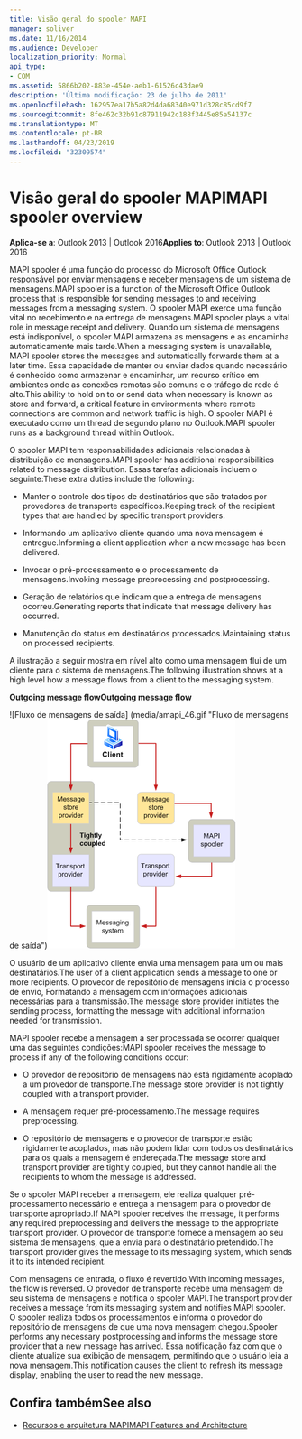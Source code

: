 ```yaml
---
title: Visão geral do spooler MAPI
manager: soliver
ms.date: 11/16/2014
ms.audience: Developer
localization_priority: Normal
api_type:
- COM
ms.assetid: 5866b202-883e-454e-aeb1-61526c43dae9
description: 'Última modificação: 23 de julho de 2011'
ms.openlocfilehash: 162957ea17b5a82d4da68340e971d328c85cd9f7
ms.sourcegitcommit: 8fe462c32b91c87911942c188f3445e85a54137c
ms.translationtype: MT
ms.contentlocale: pt-BR
ms.lasthandoff: 04/23/2019
ms.locfileid: "32309574"
---
```

# <a name="mapi-spooler-overview"></a><span data-ttu-id="f4a9a-103">Visão geral do spooler MAPI</span><span class="sxs-lookup"><span data-stu-id="f4a9a-103">MAPI spooler overview</span></span>
  
<span data-ttu-id="f4a9a-104">**Aplica-se a**: Outlook 2013 | Outlook 2016</span><span class="sxs-lookup"><span data-stu-id="f4a9a-104">**Applies to**: Outlook 2013 | Outlook 2016</span></span> 
  
<span data-ttu-id="f4a9a-105">MAPI spooler é uma função do processo do Microsoft Office Outlook responsável por enviar mensagens e receber mensagens de um sistema de mensagens.</span><span class="sxs-lookup"><span data-stu-id="f4a9a-105">MAPI spooler is a function of the Microsoft Office Outlook process that is responsible for sending messages to and receiving messages from a messaging system.</span></span> <span data-ttu-id="f4a9a-106">O spooler MAPI exerce uma função vital no recebimento e na entrega de mensagens.</span><span class="sxs-lookup"><span data-stu-id="f4a9a-106">MAPI spooler plays a vital role in message receipt and delivery.</span></span> <span data-ttu-id="f4a9a-107">Quando um sistema de mensagens está indisponível, o spooler MAPI armazena as mensagens e as encaminha automaticamente mais tarde.</span><span class="sxs-lookup"><span data-stu-id="f4a9a-107">When a messaging system is unavailable, MAPI spooler stores the messages and automatically forwards them at a later time.</span></span> <span data-ttu-id="f4a9a-108">Essa capacidade de manter ou enviar dados quando necessário é conhecido como armazenar e encaminhar, um recurso crítico em ambientes onde as conexões remotas são comuns e o tráfego de rede é alto.</span><span class="sxs-lookup"><span data-stu-id="f4a9a-108">This ability to hold on to or send data when necessary is known as store and forward, a critical feature in environments where remote connections are common and network traffic is high.</span></span> <span data-ttu-id="f4a9a-109">O spooler MAPI é executado como um thread de segundo plano no Outlook.</span><span class="sxs-lookup"><span data-stu-id="f4a9a-109">MAPI spooler runs as a background thread within Outlook.</span></span>
  
<span data-ttu-id="f4a9a-110">O spooler MAPI tem responsabilidades adicionais relacionadas à distribuição de mensagens.</span><span class="sxs-lookup"><span data-stu-id="f4a9a-110">MAPI spooler has additional responsibilities related to message distribution.</span></span> <span data-ttu-id="f4a9a-111">Essas tarefas adicionais incluem o seguinte:</span><span class="sxs-lookup"><span data-stu-id="f4a9a-111">These extra duties include the following:</span></span>
  
- <span data-ttu-id="f4a9a-112">Manter o controle dos tipos de destinatários que são tratados por provedores de transporte específicos.</span><span class="sxs-lookup"><span data-stu-id="f4a9a-112">Keeping track of the recipient types that are handled by specific transport providers.</span></span>
    
- <span data-ttu-id="f4a9a-113">Informando um aplicativo cliente quando uma nova mensagem é entregue.</span><span class="sxs-lookup"><span data-stu-id="f4a9a-113">Informing a client application when a new message has been delivered.</span></span>
    
- <span data-ttu-id="f4a9a-114">Invocar o pré-processamento e o processamento de mensagens.</span><span class="sxs-lookup"><span data-stu-id="f4a9a-114">Invoking message preprocessing and postprocessing.</span></span>
    
- <span data-ttu-id="f4a9a-115">Geração de relatórios que indicam que a entrega de mensagens ocorreu.</span><span class="sxs-lookup"><span data-stu-id="f4a9a-115">Generating reports that indicate that message delivery has occurred.</span></span>
    
- <span data-ttu-id="f4a9a-116">Manutenção do status em destinatários processados.</span><span class="sxs-lookup"><span data-stu-id="f4a9a-116">Maintaining status on processed recipients.</span></span>
    
<span data-ttu-id="f4a9a-117">A ilustração a seguir mostra em nível alto como uma mensagem flui de um cliente para o sistema de mensagens.</span><span class="sxs-lookup"><span data-stu-id="f4a9a-117">The following illustration shows at a high level how a message flows from a client to the messaging system.</span></span>
  
<span data-ttu-id="f4a9a-118">**Outgoing message flow**</span><span class="sxs-lookup"><span data-stu-id="f4a9a-118">**Outgoing message flow**</span></span>
  
<span data-ttu-id="f4a9a-119">![Fluxo de mensagens de saída] (media/amapi_46.gif "Fluxo de mensagens de saída")</span><span class="sxs-lookup"><span data-stu-id="f4a9a-119">![Outgoing message flow](media/amapi_46.gif "Outgoing message flow")</span></span>
  
<span data-ttu-id="f4a9a-120">O usuário de um aplicativo cliente envia uma mensagem para um ou mais destinatários.</span><span class="sxs-lookup"><span data-stu-id="f4a9a-120">The user of a client application sends a message to one or more recipients.</span></span> <span data-ttu-id="f4a9a-121">O provedor de repositório de mensagens inicia o processo de envio, Formatando a mensagem com informações adicionais necessárias para a transmissão.</span><span class="sxs-lookup"><span data-stu-id="f4a9a-121">The message store provider initiates the sending process, formatting the message with additional information needed for transmission.</span></span>
  
<span data-ttu-id="f4a9a-122">MAPI spooler recebe a mensagem a ser processada se ocorrer qualquer uma das seguintes condições:</span><span class="sxs-lookup"><span data-stu-id="f4a9a-122">MAPI spooler receives the message to process if any of the following conditions occur:</span></span>
  
- <span data-ttu-id="f4a9a-123">O provedor de repositório de mensagens não está rigidamente acoplado a um provedor de transporte.</span><span class="sxs-lookup"><span data-stu-id="f4a9a-123">The message store provider is not tightly coupled with a transport provider.</span></span>
    
- <span data-ttu-id="f4a9a-124">A mensagem requer pré-processamento.</span><span class="sxs-lookup"><span data-stu-id="f4a9a-124">The message requires preprocessing.</span></span>
    
- <span data-ttu-id="f4a9a-125">O repositório de mensagens e o provedor de transporte estão rigidamente acoplados, mas não podem lidar com todos os destinatários para os quais a mensagem é endereçada.</span><span class="sxs-lookup"><span data-stu-id="f4a9a-125">The message store and transport provider are tightly coupled, but they cannot handle all the recipients to whom the message is addressed.</span></span>
    
<span data-ttu-id="f4a9a-126">Se o spooler MAPI receber a mensagem, ele realiza qualquer pré-processamento necessário e entrega a mensagem para o provedor de transporte apropriado.</span><span class="sxs-lookup"><span data-stu-id="f4a9a-126">If MAPI spooler receives the message, it performs any required preprocessing and delivers the message to the appropriate transport provider.</span></span> <span data-ttu-id="f4a9a-127">O provedor de transporte fornece a mensagem ao seu sistema de mensagens, que a envia para o destinatário pretendido.</span><span class="sxs-lookup"><span data-stu-id="f4a9a-127">The transport provider gives the message to its messaging system, which sends it to its intended recipient.</span></span>
  
<span data-ttu-id="f4a9a-128">Com mensagens de entrada, o fluxo é revertido.</span><span class="sxs-lookup"><span data-stu-id="f4a9a-128">With incoming messages, the flow is reversed.</span></span> <span data-ttu-id="f4a9a-129">O provedor de transporte recebe uma mensagem de seu sistema de mensagens e notifica o spooler MAPI.</span><span class="sxs-lookup"><span data-stu-id="f4a9a-129">The transport provider receives a message from its messaging system and notifies MAPI spooler.</span></span> <span data-ttu-id="f4a9a-130">O spooler realiza todos os processamentos e informa o provedor do repositório de mensagens de que uma nova mensagem chegou.</span><span class="sxs-lookup"><span data-stu-id="f4a9a-130">Spooler performs any necessary postprocessing and informs the message store provider that a new message has arrived.</span></span> <span data-ttu-id="f4a9a-131">Essa notificação faz com que o cliente atualize sua exibição de mensagem, permitindo que o usuário leia a nova mensagem.</span><span class="sxs-lookup"><span data-stu-id="f4a9a-131">This notification causes the client to refresh its message display, enabling the user to read the new message.</span></span>
  
## <a name="see-also"></a><span data-ttu-id="f4a9a-132">Confira também</span><span class="sxs-lookup"><span data-stu-id="f4a9a-132">See also</span></span>

- [<span data-ttu-id="f4a9a-133">Recursos e arquitetura MAPI</span><span class="sxs-lookup"><span data-stu-id="f4a9a-133">MAPI Features and Architecture</span></span>](mapi-features-and-architecture.md)

